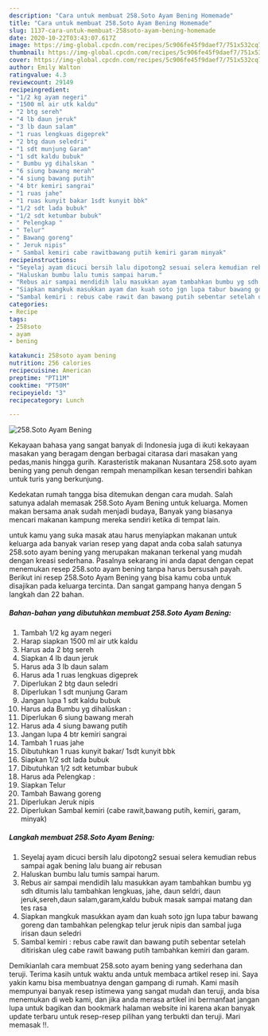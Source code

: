```yaml
---
description: "Cara untuk membuat 258.Soto Ayam Bening Homemade"
title: "Cara untuk membuat 258.Soto Ayam Bening Homemade"
slug: 1137-cara-untuk-membuat-258soto-ayam-bening-homemade
date: 2020-10-22T03:43:07.617Z
image: https://img-global.cpcdn.com/recipes/5c906fe45f9daef7/751x532cq70/258soto-ayam-bening-foto-resep-utama.jpg
thumbnail: https://img-global.cpcdn.com/recipes/5c906fe45f9daef7/751x532cq70/258soto-ayam-bening-foto-resep-utama.jpg
cover: https://img-global.cpcdn.com/recipes/5c906fe45f9daef7/751x532cq70/258soto-ayam-bening-foto-resep-utama.jpg
author: Emily Walton
ratingvalue: 4.3
reviewcount: 29149
recipeingredient:
- "1/2 kg ayam negeri"
- "1500 ml air utk kaldu"
- "2 btg sereh"
- "4 lb daun jeruk"
- "3 lb daun salam"
- "1 ruas lengkuas digeprek"
- "2 btg daun seledri"
- "1 sdt munjung Garam"
- "1 sdt kaldu bubuk"
- " Bumbu yg dihalskan "
- "6 siung bawang merah"
- "4 siung bawang putih"
- "4 btr kemiri sangrai"
- "1 ruas jahe"
- "1 ruas kunyit bakar 1sdt kunyit bbk"
- "1/2 sdt lada bubuk"
- "1/2 sdt ketumbar bubuk"
- " Pelengkap "
- " Telur"
- " Bawang goreng"
- " Jeruk nipis"
- " Sambal kemiri cabe rawitbawang putih kemiri garam minyak"
recipeinstructions:
- "Seyelaj ayam dicuci bersih lalu dipotong2 sesuai selera kemudian rebus sampai agak bening lalu buang air rebusan"
- "Haluskan bumbu lalu tumis sampai harum."
- "Rebus air sampai mendidih lalu masukkan ayam tambahkan bumbu yg sdh ditumis lalu tambahkan lengkuas, jahe, daun seldri, daun jeruk,sereh,daun salam,garam,kaldu bubuk masak sampai matang dan tes rasa"
- "Siapkan mangkuk masukkan ayam dan kuah soto jgn lupa tabur bawang goreng dan tambahkan pelengkap telur jeruk nipis dan sambal juga irisan daun seledri"
- "Sambal kemiri : rebus cabe rawit dan bawang putih sebentar setelah ditiriskan uleg cabe rawit bawang putih tambahkan kemiri dan garam."
categories:
- Recipe
tags:
- 258soto
- ayam
- bening

katakunci: 258soto ayam bening 
nutrition: 256 calories
recipecuisine: American
preptime: "PT11M"
cooktime: "PT50M"
recipeyield: "3"
recipecategory: Lunch

---
```



![258.Soto Ayam Bening](https://img-global.cpcdn.com/recipes/5c906fe45f9daef7/751x532cq70/258soto-ayam-bening-foto-resep-utama.jpg)

Kekayaan bahasa yang sangat banyak di Indonesia juga di ikuti kekayaan masakan yang beragam dengan berbagai citarasa dari masakan yang pedas,manis hingga gurih. Karasteristik makanan Nusantara 258.soto ayam bening yang penuh dengan rempah menampilkan kesan tersendiri bahkan untuk turis yang berkunjung.




Kedekatan rumah tangga bisa ditemukan dengan cara mudah. Salah satunya adalah memasak 258.Soto Ayam Bening untuk keluarga. Momen makan bersama anak sudah menjadi budaya, Banyak yang biasanya mencari makanan kampung mereka sendiri ketika di tempat lain.

untuk kamu yang suka masak atau harus menyiapkan makanan untuk keluarga ada banyak varian resep yang dapat anda coba salah satunya 258.soto ayam bening yang merupakan makanan terkenal yang mudah dengan kreasi sederhana. Pasalnya sekarang ini anda dapat dengan cepat menemukan resep 258.soto ayam bening tanpa harus bersusah payah.
Berikut ini resep 258.Soto Ayam Bening yang bisa kamu coba untuk disajikan pada keluarga tercinta. Dan sangat gampang hanya dengan 5 langkah dan 22 bahan.


<!--inarticleads1-->

##### Bahan-bahan yang dibutuhkan membuat 258.Soto Ayam Bening:

1. Tambah 1/2 kg ayam negeri
1. Harap siapkan 1500 ml air utk kaldu
1. Harus ada 2 btg sereh
1. Siapkan 4 lb daun jeruk
1. Harus ada 3 lb daun salam
1. Harus ada 1 ruas lengkuas digeprek
1. Diperlukan 2 btg daun seledri
1. Diperlukan 1 sdt munjung Garam
1. Jangan lupa 1 sdt kaldu bubuk
1. Harus ada  Bumbu yg dihalùskan :
1. Diperlukan 6 siung bawang merah
1. Harus ada 4 siung bawang putih
1. Jangan lupa 4 btr kemiri sangrai
1. Tambah 1 ruas jahe
1. Dibutuhkan 1 ruas kunyit bakar/ 1sdt kunyit bbk
1. Siapkan 1/2 sdt lada bubuk
1. Dibutuhkan 1/2 sdt ketumbar bubuk
1. Harus ada  Pelengkap :
1. Siapkan  Telur
1. Tambah  Bawang goreng
1. Diperlukan  Jeruk nipis
1. Diperlukan  Sambal kemiri (cabe rawit,bawang putih, kemiri, garam, minyak)




<!--inarticleads2-->

##### Langkah membuat  258.Soto Ayam Bening:

1. Seyelaj ayam dicuci bersih lalu dipotong2 sesuai selera kemudian rebus sampai agak bening lalu buang air rebusan
1. Haluskan bumbu lalu tumis sampai harum.
1. Rebus air sampai mendidih lalu masukkan ayam tambahkan bumbu yg sdh ditumis lalu tambahkan lengkuas, jahe, daun seldri, daun jeruk,sereh,daun salam,garam,kaldu bubuk masak sampai matang dan tes rasa
1. Siapkan mangkuk masukkan ayam dan kuah soto jgn lupa tabur bawang goreng dan tambahkan pelengkap telur jeruk nipis dan sambal juga irisan daun seledri
1. Sambal kemiri : rebus cabe rawit dan bawang putih sebentar setelah ditiriskan uleg cabe rawit bawang putih tambahkan kemiri dan garam.




Demikianlah cara membuat 258.soto ayam bening yang sederhana dan teruji. Terima kasih untuk waktu anda untuk membaca artikel resep ini. Saya yakin kamu bisa membuatnya dengan gampang di rumah. Kami masih mempunyai banyak resep istimewa yang sangat mudah dan teruji, anda bisa menemukan di web kami, dan jika anda merasa artikel ini bermanfaat jangan lupa untuk bagikan dan bookmark halaman website ini karena akan banyak update terbaru untuk resep-resep pilihan yang terbukti dan teruji. Mari memasak !!. 

